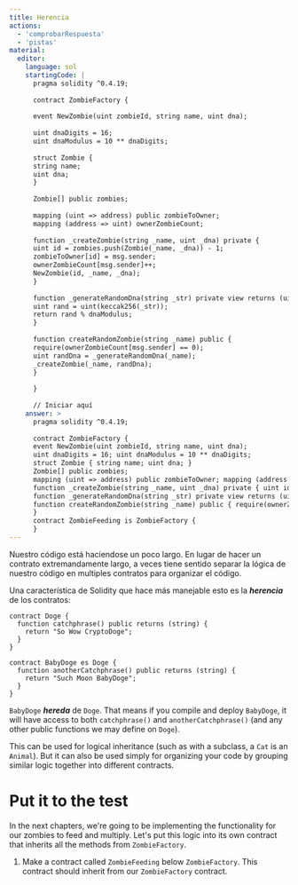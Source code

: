 ```yaml
---
title: Herencia
actions:
  - 'comprobarRespuesta'
  - 'pistas'
material:
  editor:
    language: sol
    startingCode: |
      pragma solidity ^0.4.19;
      
      contract ZombieFactory {
      
      event NewZombie(uint zombieId, string name, uint dna);
      
      uint dnaDigits = 16;
      uint dnaModulus = 10 ** dnaDigits;
      
      struct Zombie {
      string name;
      uint dna;
      }
      
      Zombie[] public zombies;
      
      mapping (uint => address) public zombieToOwner;
      mapping (address => uint) ownerZombieCount;
      
      function _createZombie(string _name, uint _dna) private {
      uint id = zombies.push(Zombie(_name, _dna)) - 1;
      zombieToOwner[id] = msg.sender;
      ownerZombieCount[msg.sender]++;
      NewZombie(id, _name, _dna);
      }
      
      function _generateRandomDna(string _str) private view returns (uint) {
      uint rand = uint(keccak256(_str));
      return rand % dnaModulus;
      }
      
      function createRandomZombie(string _name) public {
      require(ownerZombieCount[msg.sender] == 0);
      uint randDna = _generateRandomDna(_name);
      _createZombie(_name, randDna);
      }
      
      }
      
      // Iniciar aquí
    answer: >
      pragma solidity ^0.4.19;
      
      contract ZombieFactory {
      event NewZombie(uint zombieId, string name, uint dna);
      uint dnaDigits = 16; uint dnaModulus = 10 ** dnaDigits;
      struct Zombie { string name; uint dna; }
      Zombie[] public zombies;
      mapping (uint => address) public zombieToOwner; mapping (address => uint) ownerZombieCount;
      function _createZombie(string _name, uint _dna) private { uint id = zombies.push(Zombie(_name, _dna)) - 1; zombieToOwner[id] = msg.sender; ownerZombieCount[msg.sender]++; NewZombie(id, _name, _dna); }
      function _generateRandomDna(string _str) private view returns (uint) { uint rand = uint(keccak256(_str)); return rand % dnaModulus; }
      function createRandomZombie(string _name) public { require(ownerZombieCount[msg.sender] == 0); uint randDna = _generateRandomDna(_name); _createZombie(_name, randDna); }
      }
      contract ZombieFeeding is ZombieFactory {
      }
---
```

Nuestro código está haciendose un poco largo. En lugar de hacer un contrato extremandamente largo, a veces tiene sentido separar la lógica de nuestro código en multiples contratos para organizar el código.

Una característica de Solidity que hace más manejable esto es la ***herencia*** de los contratos:

    contract Doge {
      function catchphrase() public returns (string) {
        return "So Wow CryptoDoge";
      }
    }
    
    contract BabyDoge es Doge {
      function anotherCatchphrase() public returns (string) {
        return "Such Moon BabyDoge";
      }
    }
    

`BabyDoge` ***hereda*** de `Doge`. That means if you compile and deploy `BabyDoge`, it will have access to both `catchphrase()` and `anotherCatchphrase()` (and any other public functions we may define on `Doge`).

This can be used for logical inheritance (such as with a subclass, a `Cat` is an `Animal`). But it can also be used simply for organizing your code by grouping similar logic together into different contracts.

# Put it to the test

In the next chapters, we're going to be implementing the functionality for our zombies to feed and multiply. Let's put this logic into its own contract that inherits all the methods from `ZombieFactory`.

1. Make a contract called `ZombieFeeding` below `ZombieFactory`. This contract should inherit from our `ZombieFactory` contract.